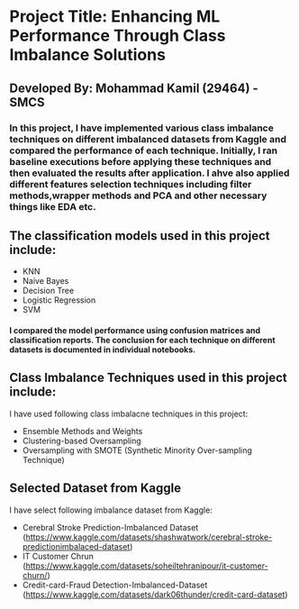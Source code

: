 # Project Title: Enhancing ML Performance Through Class Imbalance Solutions
## Developed By:    Mohammad Kamil (29464)     - SMCS
### In this project, I have implemented various class imbalance techniques on different imbalanced datasets from Kaggle and compared the performance of each technique. Initially, I ran baseline executions before applying these techniques and then evaluated the results after application. I ahve also applied different features selection techniques including filter methods,wrapper methods and PCA and other necessary things like EDA etc.
## The classification models used in this project include:
- KNN
- Naive Bayes
- Decision Tree
- Logistic Regression
- SVM

#### I compared the model performance using confusion matrices and classification reports. The conclusion for each technique on different datasets is documented in individual notebooks.
## Class Imbalance Techniques used in this project include:
I have used following class imbalacne techniques in this project:
- Ensemble Methods and Weights
- Clustering-based Oversampling
- Oversampling with SMOTE (Synthetic Minority Over-sampling Technique)

## Selected Dataset from Kaggle
I have select following imbalance dataset from Kaggle:
- Cerebral Stroke Prediction-Imbalanced Dataset (https://www.kaggle.com/datasets/shashwatwork/cerebral-stroke-predictionimbalaced-dataset)
- IT Customer Chrun (https://www.kaggle.com/datasets/soheiltehranipour/it-customer-churn/)
- Credit-card-Fraud Detection-Imbalanced-Dataset (https://www.kaggle.com/datasets/dark06thunder/credit-card-dataset)
